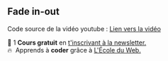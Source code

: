 ## Fade in-out

Code source de la vidéo youtube : [Lien vers la vidéo]([[https://youtu.be/BgWs-EZvYCM](https://youtu.be/Ghfe7PNzSPs)](https://youtu.be/0nZYqJkXmTg))

🚀 1 **Cours gratuit** en [t'inscrivant à la newsletter.](https://www.le-designer-du-web.com/news) <br>
🔥  &nbsp;Apprends à **coder** grâce à [L'École du Web.](https://www.ecole-du-web.net)

